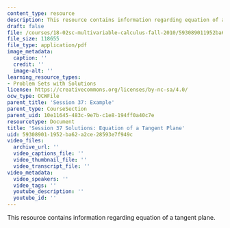```yaml
---
content_type: resource
description: This resource contains information regarding equation of a tangent plane.
draft: false
file: /courses/18-02sc-multivariable-calculus-fall-2010/593089011952ba62a2ce28593e7f949c_MIT18_02SC_pb_44_comb.pdf
file_size: 118655
file_type: application/pdf
image_metadata:
  caption: ''
  credit: ''
  image-alt: ''
learning_resource_types:
- Problem Sets with Solutions
license: https://creativecommons.org/licenses/by-nc-sa/4.0/
ocw_type: OCWFile
parent_title: 'Session 37: Example'
parent_type: CourseSection
parent_uid: 10e11645-483c-9e7b-c1e8-194ff0a40c7e
resourcetype: Document
title: 'Session 37 Solutions: Equation of a Tangent Plane'
uid: 59308901-1952-ba62-a2ce-28593e7f949c
video_files:
  archive_url: ''
  video_captions_file: ''
  video_thumbnail_file: ''
  video_transcript_file: ''
video_metadata:
  video_speakers: ''
  video_tags: ''
  youtube_description: ''
  youtube_id: ''
---
```

This resource contains information regarding equation of a tangent plane.